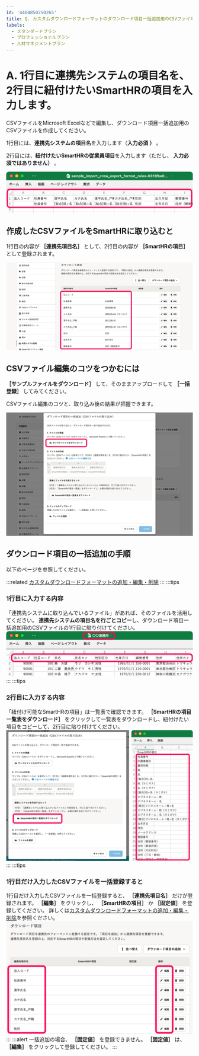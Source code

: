 ```yaml
---
id: '4404850250265'
title: Q. カスタムダウンロードフォーマットのダウンロード項目一括追加用のCSVファイルの書き方は？
labels:
  - スタンダードプラン
  - プロフェッショナルプラン
  - 人材マネジメントプラン
---
```

# A. 1行目に連携先システムの項目名を、2行目に紐付けたいSmartHRの項目を入力します。

CSVファイルをMicrosoft Excelなどで編集し、ダウンロード項目一括追加用のCSVファイルを作成してください。

1行目には、**連携先システムの項目名**を入力します（**入力必須** **）** 。

2行目には、**紐付けたいSmartHRの従業員項目**を入力します（ただし、 **入力必須ではありません）** 。

![](./203x.png)

## 作成したCSVファイルをSmartHRに取り込むと

1行目の内容が **［連携先項目名］** として、2行目の内容が **［SmartHRの項目］** として登録されます。

![](./201.png)

## CSVファイル編集のコツをつかむには

 **［サンプルファイルをダウンロード］** して、そのままアップロードして **［一括登録］** してみてください。

CSVファイル編集のコツと、取り込み後の結果が把握できます。

![208.png](./208.png)

## ダウンロード項目の一括追加の手順

以下のページを参照してください。

:::related
[カスタムダウンロードフォーマットの追加・編集・削除](https://knowledge.smarthr.jp/hc/ja/articles/4404850299289/)
:::
:::tips
### 1行目に入力する内容
「連携先システムに取り込んでいるファイル」があれば、そのファイルを活用してください。
**連携先システムの項目名を行ごとコピー**し、ダウンロード項目一括追加用のCSVファイルの1行目に貼り付けてください。
![](./205.png)
:::
:::tips
### 2行目に入力する内容
「紐付け可能なSmartHRの項目」は一覧表で確認できます。
 **［SmartHRの項目一覧表をダウンロード］** をクリックして一覧表をダウンロードし、紐付けたい項目をコピーして、2行目に貼り付けてください。
![](./Slice_31.png)
:::
:::tips
### 1行目だけ入力したCSVファイルを一括登録すると
1行目だけ入力したCSVファイルを一括登録すると、 **［連携先項目名］** だけが登録されます。
 **［編集］** をクリックし、 **［SmartHRの項目］** か **［固定値］** を登録してください。
詳しくは[カスタムダウンロードフォーマットの追加・編集・削除](https://knowledge.smarthr.jp/hc/ja/articles/4404850299289/)を参照ください。
![](./103.png)
:::
:::alert
一括追加の場合、 **［固定値］** を登録できません。
 **［固定値］** は、 **［編集］** をクリックして登録してください。
:::
